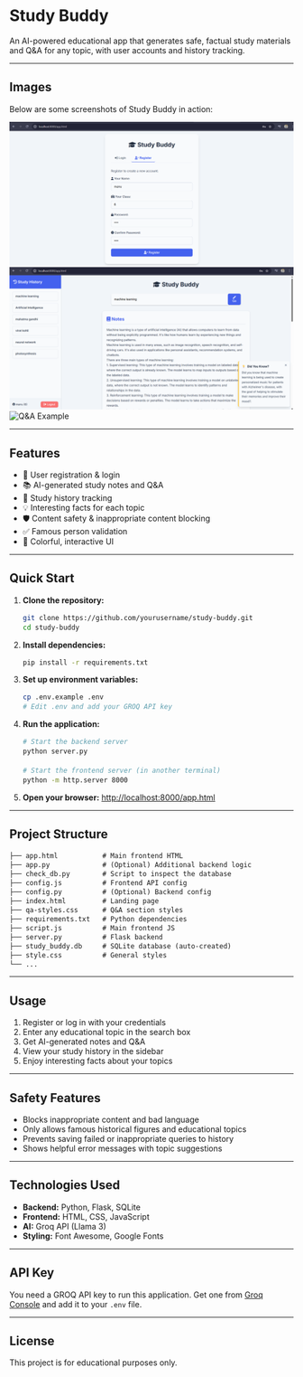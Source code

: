 # Study Buddy

An AI-powered educational app that generates safe, factual study materials and Q&A for any topic, with user accounts and history tracking.

---

## Images

Below are some screenshots of Study Buddy in action:

![Home Page](images/Register.png)
![Notes Generated](images/Notes%20Generation.png)
![Q&A Example]('images/Q%20and%20A.png')

---

## Features

- 🔐 User registration & login
- 📚 AI-generated study notes and Q&A
- 📝 Study history tracking
- 💡 Interesting facts for each topic
- 🛡️ Content safety & inappropriate content blocking
- ✅ Famous person validation
- 🎨 Colorful, interactive UI

---

## Quick Start

1. **Clone the repository:**
   ```bash
   git clone https://github.com/yourusername/study-buddy.git
   cd study-buddy
   ```

2. **Install dependencies:**
   ```bash
   pip install -r requirements.txt
   ```

3. **Set up environment variables:**
   ```bash
   cp .env.example .env
   # Edit .env and add your GROQ API key
   ```

4. **Run the application:**
   ```bash
   # Start the backend server
   python server.py
   
   # Start the frontend server (in another terminal)
   python -m http.server 8000
   ```

5. **Open your browser:**
   [http://localhost:8000/app.html](http://localhost:8000/app.html)

---

## Project Structure

```
├── app.html           # Main frontend HTML
├── app.py             # (Optional) Additional backend logic
├── check_db.py        # Script to inspect the database
├── config.js          # Frontend API config
├── config.py          # (Optional) Backend config
├── index.html         # Landing page
├── qa-styles.css      # Q&A section styles
├── requirements.txt   # Python dependencies
├── script.js          # Main frontend JS
├── server.py          # Flask backend
├── study_buddy.db     # SQLite database (auto-created)
├── style.css          # General styles
└── ...
```

---

## Usage

1. Register or log in with your credentials
2. Enter any educational topic in the search box
3. Get AI-generated notes and Q&A
4. View your study history in the sidebar
5. Enjoy interesting facts about your topics

---

## Safety Features

- Blocks inappropriate content and bad language
- Only allows famous historical figures and educational topics
- Prevents saving failed or inappropriate queries to history
- Shows helpful error messages with topic suggestions

---

## Technologies Used

- **Backend:** Python, Flask, SQLite
- **Frontend:** HTML, CSS, JavaScript
- **AI:** Groq API (Llama 3)
- **Styling:** Font Awesome, Google Fonts

---

## API Key

You need a GROQ API key to run this application. Get one from [Groq Console](https://console.groq.com/) and add it to your `.env` file.

---

## License

This project is for educational purposes only.
